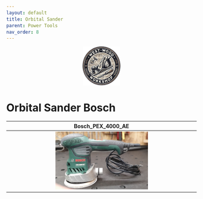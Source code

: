 ```yaml
---
layout: default
title: Orbital Sander
parent: Power Tools
nav_order: 8
---
```


<p align="center"> <img src="../media/www_logo.png" width="20%" height="20%"/> </p>

# Orbital Sander Bosch


|                                                         Bosch_PEX_4000_AE                                                            |
|:---------------------------------------------------------------------------------------------------------------------------------------:|
| [<img alt="image" height="25%" src="/media/Bosch_PEX_4000_AE.jpg" width="50%"/>](https://garlatti.github.io/media/Bosch_PEX_4000_AE.jpg)  | 